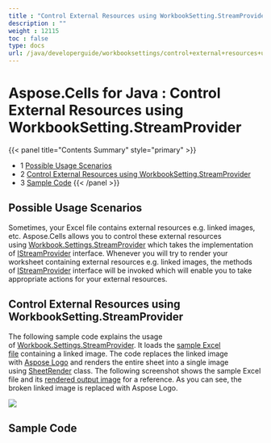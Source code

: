 ```yaml
---
title : "Control External Resources using WorkbookSetting.StreamProvider" 
description : "" 
weight : 12115 
toc : false
type: docs
url: /java/developerguide/workbooksettings/control+external+resources+using+workbooksetting.streamprovider/
---
```


# Aspose.Cells for Java : Control External Resources using WorkbookSetting.StreamProvider


{{< panel title="Contents Summary" style="primary" >}}
*   1 [Possible Usage Scenarios](#possible-usage-scenarios)
*   2 [Control External Resources using WorkbookSetting.StreamProvider](#control-external-resources-using-workbooksetting.streamprovider)
*   3 [Sample Code](#sample-code)
{{< /panel >}}
 

## Possible Usage Scenarios

Sometimes, your Excel file contains external resources e.g. linked images, etc. Aspose.Cells allows you to control these external resources using [Workbook.Settings.StreamProvider](https://apireference.aspose.com/java/cells/com.aspose.cells/workbooksettings#StreamProvider) which takes the implementation of [IStreamProvider](https://apireference.aspose.com/java/cells/com.aspose.cells/IStreamProvider) interface. Whenever you will try to render your worksheet containing external resources e.g. linked images, the methods of [IStreamProvider](https://apireference.aspose.com/java/cells/com.aspose.cells/IStreamProvider) interface will be invoked which will enable you to take appropriate actions for your external resources.

## Control External Resources using WorkbookSetting.StreamProvider

The following sample code explains the usage of [Workbook.Settings.StreamProvider](https://apireference.aspose.com/java/cells/com.aspose.cells/workbooksettings#StreamProvider). It loads the [sample Excel file](https://docs2.aspose.com/cells/java/attachments/61542617/61767877.xlsx) containing a linked image. The code replaces the linked image with [Aspose Logo](https://docs2.aspose.com/cells/java/attachments/61542617/61767874.png) and renders the entire sheet into a single image using [SheetRender](https://apireference.aspose.com/java/cells/com.aspose.cells/SheetRender) class. The following screenshot shows the sample Excel file and its [rendered output image](https://docs2.aspose.com/cells/java/attachments/61542617/61767874.png) for a reference. As you can see, the broken linked image is replaced with Aspose Logo.

![](https://docs2.aspose.com/cells/java/attachments/61542617/61767875.png)

## Sample Code


